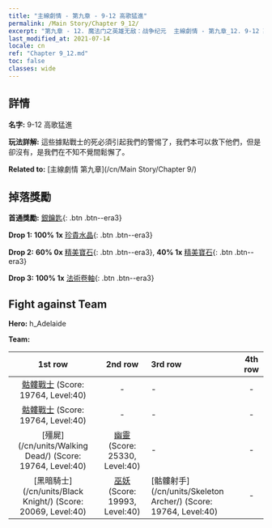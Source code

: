 ```yaml
---
title: "主線劇情 - 第九章 - 9-12 高歌猛進"
permalink: /Main Story/Chapter 9_12/
excerpt: "第九章 - 12. 魔法门之英雄无敌：战争纪元  主線劇情 - 第九章_12. 9-12 高歌猛進"
last_modified_at: 2021-07-14
locale: cn
ref: "Chapter 9_12.md"
toc: false
classes: wide
---
```


## 詳情

 **名字:** 9-12 高歌猛進

 **玩法詳解:** 這些據點戰士的死必須引起我們的警惕了，我們本可以救下他們，但是卻沒有，是我們在不知不覺間鬆懈了。

 **Related to:** [主線劇情 第九章](/cn/Main Story/Chapter 9/)

## 掉落獎勵

 **首通獎勵:** [銀鑰匙](/cn/Items/con_693/){: .btn .btn--era3}

 **Drop 1:** **100% 1x** [珍貴水晶](/cn/Items/mat_31/){: .btn .btn--era3}

 **Drop 2:** **60% 0x** [精美寶石](/cn/Items/mat_23/){: .btn .btn--era3}, **40% 1x** [精美寶石](/cn/Items/mat_23/){: .btn .btn--era3}

 **Drop 3:** **100% 1x** [法術卷軸](/cn/Items/con_694/){: .btn .btn--era3}


## Fight against Team
 **Hero:** h_Adelaide

 **Team:**


  | 1st row | 2nd row | 3rd row | 4th row |
  |:----:|:----:|:----|:----:|
  | [骷髏戰士](/cn/units/Skeleton/) (Score: 19764, Level:40)  | - | - | - |
  | [骷髏戰士](/cn/units/Skeleton/) (Score: 19764, Level:40)  | - | - | - |
  | [殭屍](/cn/units/Walking Dead/) (Score: 19764, Level:40)  | [幽靈](/cn/units/Wight/) (Score: 25330, Level:40)  | - | - |
  | [黑暗騎士](/cn/units/Black Knight/) (Score: 20069, Level:40)  | [巫妖](/cn/units/Lich/) (Score: 19993, Level:40)  | [骷髏射手](/cn/units/Skeleton Archer/) (Score: 19764, Level:40)  | - |


